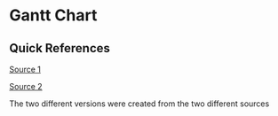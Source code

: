 # Gantt Chart

## Quick References
[Source 1](https://sukhbinder.wordpress.com/2016/05/10/quick-gantt-chart-with-matplotlib/)

[Source 2](http://www.clowersresearch.com/main/gantt-charts-in-matplotlib/)

The two different versions were created from the two different sources